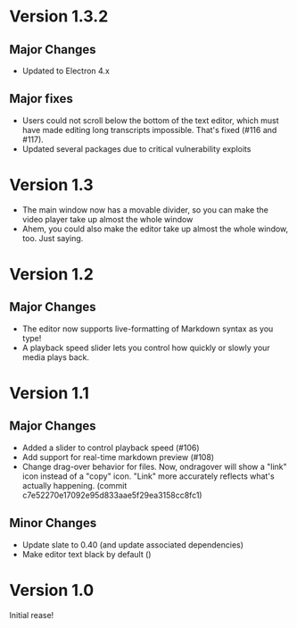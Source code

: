 # Version 1.3.2

## Major Changes

- Updated to Electron 4.x

## Major fixes

- Users could not scroll below the bottom of the text editor, which must have made editing long transcripts impossible. That's fixed (#116 and #117).
- Updated several packages due to critical vulnerability exploits

# Version 1.3

- The main window now has a movable divider, so you can make the video player take up almost the whole window
- Ahem, you could also make the editor take up almost the whole window, too. Just saying.

# Version 1.2

## Major Changes

- The editor now supports live-formatting of Markdown syntax as you type!
- A playback speed slider lets you control how quickly or slowly your media plays back.

# Version 1.1

## Major Changes

- Added a slider to control playback speed (#106)
- Add support for real-time markdown preview (#108)
- Change drag-over behavior for files. Now, ondragover will show a "link" icon instead of a "copy" icon. "Link" more accurately reflects what's actually happening. (commit c7e52270e17092e95d833aae5f29ea3158cc8fc1)

## Minor Changes

- Update slate to 0.40 (and update associated dependencies)
- Make editor text black by default ()

# Version 1.0

Initial rease!
